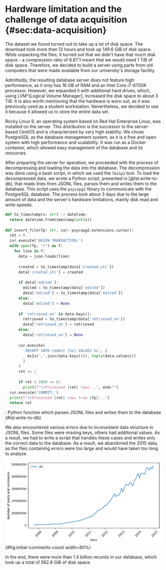 # Hardware limitation and the challenge of data acquisition {#sec:data-acquisition}

<!-- opisać pobieranie datasetu, przygotowanie skryptu, serwera bazy danych, oraz procesu ładowania danych do bazy -->

The dataset we found turned out to take up a lot of disk space. The download took more than 12 hours and took up 149.6 GiB of disk space. While unpacking the files, it turned out that we didn't have that much disk space - a compression ratio of 6.87:1 meant that we would need 1 TiB of disk space. Therefore, we decided to build a server using parts from old computers that were made available from our university's storage facility.

Admittedly, the resulting database server does not feature high performance, as it only has 16 GB of RAM and an Intel Core i7-6700K processor. However, we expanded it with additional hard drives, which, using LVM^[Logical Volume Manager], increased the disk space to about 3 TiB. It is also worth mentioning that the hardware is worn out, as it was previously used as a student workstation. Nevertheless, we decided to use it because it allowed us to store the entire data set.

Rocky Linux 9, an operating system based on Red Hat Enterprise Linux, was installed on the server. This distribution is the successor to the server-based CentOS and is characterized by very high stability. We chose PostgreSQL as the database management system, as it is a free and open system with high performance and scalability. It was run as a Docker container, which allowed easy management of the database and its resources.

After preparing the server for operation, we proceeded with the process of decompressing and loading the data into the database. The decompression was done using a bash script, in which we used the `lbzip2` tool. To load the decompressed data, we wrote a Python script, presented in [@lst:write-to-db], that reads lines from JSONL files, parses them and writes them to the database. This script uses the `psycopg2` library to communicate with the PostgreSQL database. The process took about 3 days due to the large amount of data and the server's hardware limitations, mainly disk read and write speeds.

```python
def to_timestamp(s: str) -> datetime:
  return datetime.fromtimestamp(int(s))

def insert_file(fp: str, cur: psycopg2.extensions.cursor):
  ret = 0
  cur.execute('BEGIN TRANSACTION;')
  with open(fp, "r") as f:
    for line in f:
      data = json.loads(line)

      created = to_timestamp(data['created_utc'])
      data['created_utc'] = created

      if data['edited']:
        edited = to_timestamp(data['edited'])
        data['edited'] = to_timestamp(data['edited'])
      else:
        data['edited'] = None
      
      if 'retrieved_on' in data.keys():
        retrieved = to_timestamp(data['retrieved_on'])
        data['retrieved_on'] = retrieved
      else:
        data['retrieved_on'] = None

      cur.execute(
        'INSERT INTO reddit (%s) VALUES %s', (
          AsIs(','.join(data.keys())), tuple(data.values())
        )
      )
      ret += 1

      if ret % 5000 == 0:
        print(f"\rProcessed {ret} rows...", end="")
  cur.execute('COMMIT;')
  print(f"\rProcessed {ret} rows from {fp}...")
  return ret
```

: Python function which parses JSONL files and writes them to the database {#lst:write-to-db}

We also encountered various errors due to inconsistent data structure in JSONL files. Some files were missing keys, others had additional values. As a result, we had to write a script that handles these cases and writes only the correct data to the database. As a result, we abandoned the 2015 data, as the files containing errors were too large and would have taken too long to analyze.

![As shown in the chart, the number of posts and comments added per month has been steadily increasing over time.](images/comments_count_initial.png){#fig:initial-comments-count width=80%}

In the end, there were more than 1.4 billion records in our database, which took up a total of 562.8 GiB of disk space.
